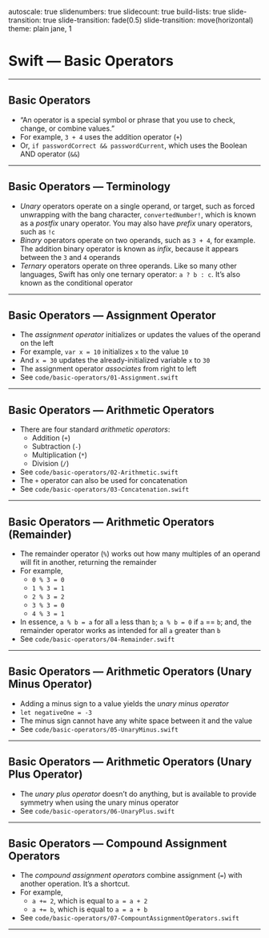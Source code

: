 autoscale: true
slidenumbers: true
slidecount: true
build-lists: true
slide-transition: true
slide-transition: fade(0.5)
slide-transition: move(horizontal)
theme: plain jane, 1

# Swift — Basic Operators

---

## Basic Operators

* “An operator is a special symbol or phrase that you use to check, change, or combine values.”
* For example, `3 + 4` uses the addition operator (`+`)
* Or, `if passwordCorrect && passwordCurrent`, which uses the Boolean AND operator (`&&`)

---

## Basic Operators — Terminology

* *Unary* operators operate on a single operand, or target, such as forced unwrapping with the bang character, `convertedNumber!`, which is known as a *postfix* unary operator. You may also have *prefix* unary operators, such as `!c`
* *Binary* operators operate on two operands, such as `3 + 4`, for example. The addition binary operator is known as *infix*, because it appears between the `3` and `4` operands
* *Ternary* operators operate on three operands. Like so many other languages, Swift has only one ternary operator: `a ? b : c`. It’s also known as the conditional operator

---

## Basic Operators — Assignment Operator

* The *assignment operator* initializes or updates the values of the operand on the left
* For example, `var x = 10` initializes `x` to the value `10`
* And `x = 30` updates the already-initialized variable `x` to `30`
* The assignment operator *associates* from right to left
* See `code/basic-operators/01-Assignment.swift`

---

## Basic Operators — Arithmetic Operators

* There are four standard *arithmetic operators*:
    * Addition (`+`)
    * Subtraction (`-`)
    * Multiplication (`*`)
    * Division (`/`)
* See `code/basic-operators/02-Arithmetic.swift`
* The `+` operator can also be used for concatenation
* See `code/basic-operators/03-Concatenation.swift`

---

## Basic Operators — Arithmetic Operators (Remainder)

* The remainder operator (`%`) works out how many multiples of an operand will fit in another, returning the remainder
* For example,
    * `0 % 3 = 0`
    * `1 % 3 = 1`
    * `2 % 3 = 2`
    * `3 % 3 = 0`
    * `4 % 3 = 1`
* In essence, `a % b = a` for all `a` less than `b`; `a % b = 0` if `a` == `b`; and, the remainder operator works as intended for all `a` greater than `b`
* See `code/basic-operators/04-Remainder.swift`

---

## Basic Operators — Arithmetic Operators (Unary Minus Operator)

* Adding a minus sign to a value yields the *unary minus operator*
* `let negativeOne = -3`
* The minus sign cannot have any white space between it and the value
* See `code/basic-operators/05-UnaryMinus.swift`

---

## Basic Operators — Arithmetic Operators (Unary Plus Operator)

* The *unary plus operator* doesn’t do anything, but is available to provide symmetry when using the unary minus operator
* See `code/basic-operators/06-UnaryPlus.swift`

---

## Basic Operators — Compound Assignment Operators

* The *compound assignment operators* combine assignment (`=`) with another operation. It’s a shortcut.
* For example,
    * `a += 2`, which is equal to `a = a + 2`
    * `a += b`, which is equal to `a = a + b`
* See `code/basic-operators/07-CompountAssignmentOperators.swift`

---
